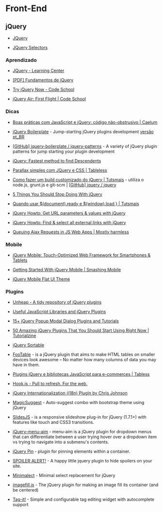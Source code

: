 # Front-End

## jQuery

* [JQuery](http://jquery.com/)

* [JQuery Selectors](http://www.w3schools.com/jquery/jquery_ref_selectors.asp)


### Aprendizado

* [JQuery - Learning Center](http://learn.jquery.com/)

* [[PDF] Fundamentos de jQuery](http://herberthamaral.com/jquery-fundamentals-book-pt-BR.pdf)

* [Try jQuery Now - Code School](http://try.jquery.com/)

* [jQuery Air: First Flight | Code School](http://www.codeschool.com/courses/jquery-air-first-flight)


### Dicas

* [Boas práticas com JavaScript e jQuery: código não-obstrusivo | Caelum](http://blog.caelum.com.br/boas-praticas-com-javascript-e-jquery-codigo-nao-obstrusivo/)

* [jQuery Boilerplate](http://jqueryboilerplate.com/) - Jump-starting jQuery plugins development [versão pt_BR](http://br.jqueryboilerplate.com/)

* [[GitHub] jquery-boilerplate / jquery-patterns](https://github.com/jquery-boilerplate/jquery-patterns) - A variety of jQuery plugin patterns for jump starting your plugin development

* [jQuery: Fastest method to find Descendents](http://aahacreative.com/2010/07/19/jquery-fastest-method-find-descendents/)

* [Parallax simples com JQuery e CSS | Tableless](http://tableless.com.br/parallax-simples-com-jquery-e-css/)

* [Como fazer um build customizado do jQuery | Tutsmais](http://tutsmais.com.br/blog/jquery/como-fazer-um-build-do-jquery/) - utiliza o node.js, grunt.js e git-scm | [[GitHub] jquery / jquery](https://github.com/jquery/jquery)

* [5 Things You Should Stop Doing With jQuery](http://flippinawesome.org/2013/05/06/5-things-you-should-stop-doing-with-jquery/)

* [Quando usar $(document).ready e $(window).load } | Tutsmais](http://tutsmais.com.br/blog/jquery/quando-usar-document-read-jqueryy-e-window-load/)

* [jQuery Howto: Get URL parameters & values with jQuery](http://jquery-howto.blogspot.co.uk/2009/09/get-url-parameters-values-with-jquery.html)

* [jQuery Howto: Find & select all external links with jQuery](http://jquery-howto.blogspot.co.uk/2009/06/find-select-all-external-links-with.html)

* [Queuing Ajax Requests in JS Web Apps | Mostly harmless](http://blog.alexmaccaw.com/queuing-ajax-requests)


### Mobile

* [jQuery Mobile: Touch-Optimized Web Framework for Smartphones & Tablets](http://jquerymobile.com/)

* [Getting Started With jQuery Mobile | Smashing Mobile](http://mobile.smashingmagazine.com/2013/03/31/getting-started-jquery-mobile/)

* [jQuery Mobile Flat UI Theme](https://github.com/ququplay/jquery-mobile-flat-ui-theme)


### Plugins

* [Unheap - A tidy repository of jQuery plugins](http://www.unheap.com/)

* [Useful JavaScript Libraries and jQuery Plugins](http://coding.smashingmagazine.com/2012/09/23/useful-javascript-libraries-jquery-plugins-web-developers/)

* [15+ jQuery Popup Modal Dialog Plugins and Tutorials](http://choosedaily.com/1178/15-jquery-popup-modal-dialog-plugins-tutorials/)

* [50 Amazing jQuery Plugins That You Should Start Using Right Now | Tutorialzine](http://tutorialzine.com/2013/04/50-amazing-jquery-plugins/)

* [jQuery Sortable](http://johnny.github.com/jquery-sortable/)

* [FooTable](http://fooplugins.com/plugins/footable-jquery/) - is a jQuery plugin that aims to make HTML tables on smaller devices look awesome – No matter how many columns of data you may have in them.

* [Plugins jQuery e bibliotecas JavaScript para e-commerces | Tabless](http://tableless.com.br/plugins-jquery-e-bibliotecas-javascript-para-e-commerces/)

* [Hook.js - Pull to refresh. For the web.](http://usehook.com/)

* [jQuery Internationalization (i18n) Plugin by Chris Johnson](https://github.com/edgeui/i18n.js)

* [MagicSuggest](http://nicolasbize.github.com/magicsuggest/) - Auto-suggest combo with bootstrap theme using jQuery

* [SlidesJS](http://slidesjs.com/) - is a responsive slideshow plug-in for jQuery (1.7.1+) with features like touch and CSS3 transitions. 

* [jQuery-menu-aim](https://github.com/kamens/jQuery-menu-aim) - menu-aim is a jQuery plugin for dropdown menus that can differentiate between a user trying hover over a dropdown item vs trying to navigate into a submenu's contents.

* [jQuery Pin](http://webpop.github.com/jquery.pin/) - plugin for pinning elements within a container.

* [SPOILER ALERT!](http://joshbuddy.github.io/spoiler-alert/) - A happy little jquery plugin to hide spoilers on your site.

* [Minimalect](http://groenroos.github.io/minimalect/) - Minimal select replacement for jQuery

* [imagefill.js](http://johnpolacek.github.io/imagefill.js/) - The jQuery plugin for making an image fill its container (and be centered)

* [Tag-it!](http://aehlke.github.io/tag-it/) - Simple and configurable tag editing widget with autocomplete support

